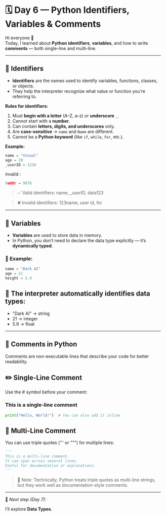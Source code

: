 # 🗓️ Day 6 — Python Identifiers, Variables & Comments

Hi everyone 👋  
Today, I learned about **Python identifiers**, **variables**, and how to write **comments** — both single-line and multi-line.  

---

## 🧩 Identifiers

- **Identifiers** are the names used to identify variables, functions, classes, or objects.  
- They help the interpreter recognize what value or function you’re referring to.

**Rules for identifiers:**
1. Must **begin with a letter** (A–Z, a–z) or **underscore** `_`.
2. Cannot start with a **number**.
3. Can contain **letters, digits, and underscores** only.
4. Are **case-sensitive** → `name` and `Name` are different.
5. Cannot be a **Python keyword** (like `if`, `while`, `for`, etc.).

**Example:**
```python
name = "Vinaal"
age = 20
_userID = 1234
```

invalid : 
```python
9addr = 9876
```

> ✅ Valid identifiers: name, _userID, data123

> ❌ Invalid identifiers: 123name, user id, for

---

## 🧮 Variables

- **Variables** are used to store data in memory.  
- In Python, you don’t need to declare the data type explicitly — it’s **dynamically typed**.

### 🧩 Example:
```python
name = "Dark AI"
age = 21
height = 5.9
```

## 🧠 The interpreter automatically identifies data types:

- "Dark AI" → string
- 21 → integer
- 5.9 → float

---

## 💬 Comments in Python

Comments are non-executable lines that describe your code for better readability.

## ✏️ Single-Line Comment

Use the # symbol before your comment:

### This is a single-line comment

```python
print("Hello, World!")  # You can also add it inline
```

## 🧾 Multi-Line Comment

You can use triple quotes (''' or """) for multiple lines:

```python
'''
This is a multi-line comment.
It can span across several lines.
Useful for documentation or explanations.
'''
```

 > 🧩 Note: Technically, Python treats triple quotes as multi-line strings, but they work well as documentation-style comments.

---

📘 *Next step (Day 7):*  

I’ll explore **Data Types**.
